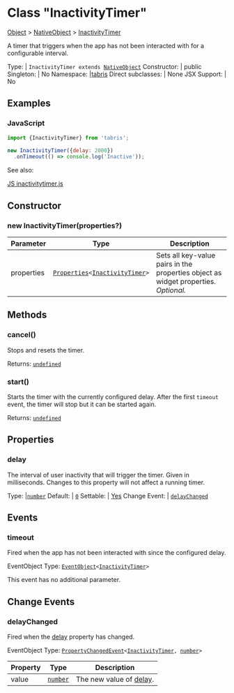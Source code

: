 ---
---
# Class "InactivityTimer"

<a href="https://developer.mozilla.org/en-US/docs/Web/JavaScript/Reference/Global_Objects/Object" title="View &quot;Object&quot; on MDN">Object</a> > <a href="NativeObject.html" title="NativeObject Class Reference">NativeObject</a> > <a href="#" >InactivityTimer</a>

A timer that triggers when the app has not been interacted with for a configurable interval.


Type: | <code style="white-space: nowrap">InactivityTimer extends <a href="NativeObject.html" title="NativeObject Class Reference">NativeObject</a></code>
Constructor: | public
Singleton: | No
Namespace: |<a href="../modules.html#startup" >tabris</a>
Direct subclasses: | None
JSX Support: | No


## Examples
### JavaScript


```js
import {InactivityTimer} from 'tabris';

new InactivityTimer({delay: 2000})
  .onTimeout(() => console.log('Inactive'));
```


See also:
  
[<span class='language js'>JS</span> inactivitytimer.js](https://playground.tabris.com/?gitref=v3.5.0&snippet=inactivitytimer.js)

## Constructor

### new InactivityTimer(properties?)

Parameter|Type|Description
-|-|-
properties | <code style="white-space: nowrap"><a href="../types.html#propertieswidget" title="Properties&lt;Widget&gt;">Properties</a>&lt;<a href="#" >InactivityTimer</a>&gt;</code> | Sets all key-value pairs in the properties object as widget properties. *Optional.*

## Methods

### cancel()



Stops and resets the timer.

Returns: <code style="white-space: nowrap"><a href="https://developer.mozilla.org/en-US/docs/Web/JavaScript/Data_structures#Undefined_type" title="View &quot;undefined&quot; on MDN">undefined</a></code>

### start()



Starts the timer with the currently configured delay. After the first `timeout` event, the timer will stop but it can be started again.

Returns: <code style="white-space: nowrap"><a href="https://developer.mozilla.org/en-US/docs/Web/JavaScript/Data_structures#Undefined_type" title="View &quot;undefined&quot; on MDN">undefined</a></code>


## Properties

### delay


The interval of user inactivity that will trigger the timer. Given in milliseconds. Changes to this property will not affect a running timer.

Type: |<code style="white-space: nowrap"><a href="https://developer.mozilla.org/en-US/docs/Web/JavaScript/Data_structures#Number_type" title="View &quot;number&quot; on MDN">number</a></code>
Default: | <code style="white-space: nowrap"><a href="https://developer.mozilla.org/en-US/docs/Web/JavaScript/Data_structures#String_type" title="View &quot;string&quot; on MDN">0</a></code>
Settable: | <a href="../widget-basics.html#widget-properties" >Yes</a>
Change Event: | [`delayChanged`](#delaychanged)





## Events

### timeout

Fired when the app has not been interacted with since the configured delay.

EventObject Type: <code style="white-space: nowrap"><a href="EventObject.html" title="EventObject Class Reference">EventObject</a>&lt;<a href="#" >InactivityTimer</a>&gt;</code>

This event has no additional parameter.
## Change Events

### delayChanged

Fired when the [delay](#delay) property has changed.

EventObject Type: <code style="white-space: nowrap"><a href="../types.html#propertychangedeventtargettype-valuetype" title="PropertyChangedEvent&lt;TargetType, ValueType&gt;">PropertyChangedEvent</a>&lt;<a href="#" >InactivityTimer</a>, <a href="https://developer.mozilla.org/en-US/docs/Web/JavaScript/Data_structures#Number_type" title="View &quot;number&quot; on MDN">number</a>&gt;</code>

Property|Type|Description
-|-|-
value | <code style="white-space: nowrap"><a href="https://developer.mozilla.org/en-US/docs/Web/JavaScript/Data_structures#Number_type" title="View &quot;number&quot; on MDN">number</a></code> | The new value of [delay](#delay).

